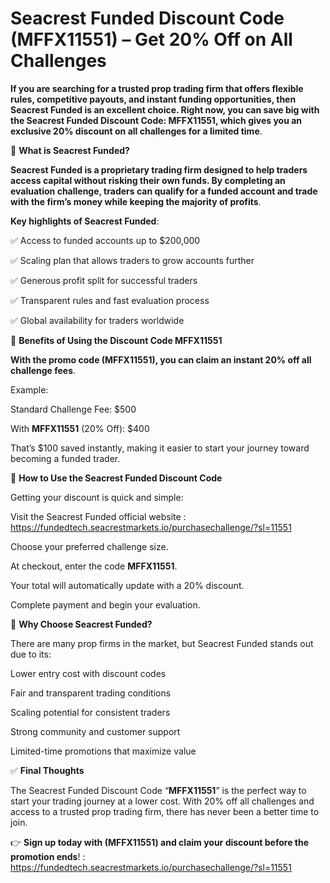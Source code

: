 # Seacrest Funded Discount Code (MFFX11551) – Get 20% Off on All Challenges

**If you are searching for a trusted prop trading firm that offers flexible rules, competitive payouts, and instant funding opportunities, then Seacrest Funded is an excellent choice. Right now, you can save big with the Seacrest Funded Discount Code: MFFX11551, which gives you an exclusive 20% discount on all challenges for a limited time**.

🔎 **What is Seacrest Funded?**

**Seacrest Funded is a proprietary trading firm designed to help traders access capital without risking their own funds. By completing an evaluation challenge, traders can qualify for a funded account and trade with the firm’s money while keeping the majority of profits**.

**Key highlights of Seacrest Funded**:

✅ Access to funded accounts up to $200,000

✅ Scaling plan that allows traders to grow accounts further

✅ Generous profit split for successful traders

✅ Transparent rules and fast evaluation process

✅ Global availability for traders worldwide

🎁 **Benefits of Using the Discount Code MFFX11551**

**With the promo code (MFFX11551), you can claim an instant 20% off all challenge fees**.

Example:

Standard Challenge Fee: $500

With **MFFX11551** (20% Off): $400

That’s $100 saved instantly, making it easier to start your journey toward becoming a funded trader.

🚀 **How to Use the Seacrest Funded Discount Code**

Getting your discount is quick and simple:

Visit the Seacrest Funded official website : https://fundedtech.seacrestmarkets.io/purchasechallenge/?sl=11551

Choose your preferred challenge size.

At checkout, enter the code **MFFX11551**.

Your total will automatically update with a 20% discount.

Complete payment and begin your evaluation.

🔑 **Why Choose Seacrest Funded?**

There are many prop firms in the market, but Seacrest Funded stands out due to its:

Lower entry cost with discount codes

Fair and transparent trading conditions

Scaling potential for consistent traders

Strong community and customer support

Limited-time promotions that maximize value

✅ **Final Thoughts**

The Seacrest Funded Discount Code “**MFFX11551**” is the perfect way to start your trading journey at a lower cost. With 20% off all challenges and access to a trusted prop trading firm, there has never been a better time to join.

👉 **Sign up today with (MFFX11551) and claim your discount before the promotion ends**! : https://fundedtech.seacrestmarkets.io/purchasechallenge/?sl=11551
